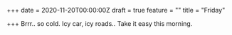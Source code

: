 +++
date = 2020-11-20T00:00:00Z
draft = true
feature = ""
title = "Friday"

+++
Brrr.. so cold. Icy car, icy roads.. Take it easy this morning.